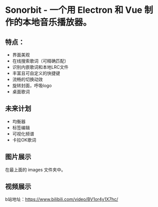 # Sonorbit - 一个用 Electron 和 Vue 制作的本地音乐播放器。

## 特点：

- 界面美观
- 在线搜索歌词（可精确匹配）
- 识别内嵌歌词和本地LRC文件
- 丰富且可自定义的快捷键
- 流畅的切换动效
- 旋转封面，呼吸logo
- 桌面歌词



## 未来计划

- 均衡器
- 标签编辑
- 可视化频谱
- 卡拉OK歌词



## 图片展示

在最上面的 images 文件夹中。



## 视频展示

b站地址：https://www.bilibili.com/video/BV1or4y1X7hc/
